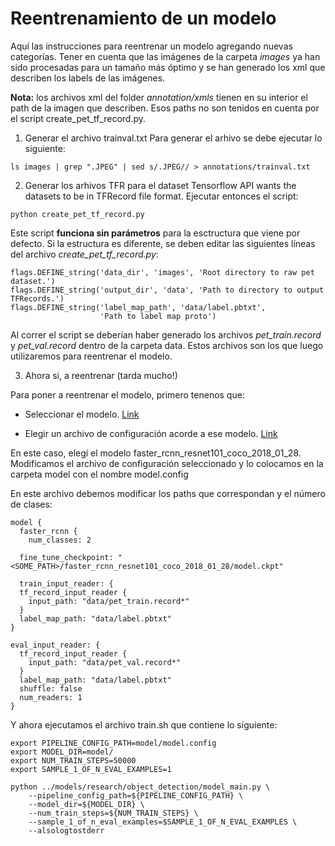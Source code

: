 

# Reentrenamiento de un modelo
Aquí las instrucciones para reentrenar un modelo agregando nuevas categorías.
Tener en cuenta que las imágenes de la carpeta *images* ya han sido procesadas para un tamaño más óptimo y se han generado los xml que describen los labels de las imágenes.

**Nota:** los archivos xml del folder *annotation/xmls* tienen en su interior el path de la imagen que describen. Esos paths no son tenidos en cuenta por el script create_pet_tf_record.py.

1. Generar el archivo trainval.txt
Para generar el arhivo se debe ejecutar lo siguiente:

```
ls images | grep ".JPEG" | sed s/.JPEG// > annotations/trainval.txt
```

2. Generar los arhivos TFR para el dataset
Tensorflow API wants the datasets to be in TFRecord file format.
Ejecutar entonces el script:

```
python create_pet_tf_record.py
```

Este script **funciona sin parámetros** para la esctructura que viene por defecto. Si la estructura es diferente, se deben editar las siguientes líneas del archivo *create_pet_tf_record.py*:

```
flags.DEFINE_string('data_dir', 'images', 'Root directory to raw pet dataset.')
flags.DEFINE_string('output_dir', 'data', 'Path to directory to output TFRecords.')
flags.DEFINE_string('label_map_path', 'data/label.pbtxt',
                    'Path to label map proto')
```

Al correr el script se deberían haber generado los archivos *pet_train.record* y *pet_val.record* dentro de la carpeta data. Estos archivos son los que luego utilizaremos para reentrenar el modelo.

3. Ahora si, a reentrenar (tarda mucho!)

Para poner a reentrenar el modelo, primero tenenos que:
* Seleccionar el modelo. [Link](https://github.com/tensorflow/models/blob/master/research/object_detection/g3doc/detection_model_zoo.md)

* Elegir un archivo de configuración acorde a ese modelo. [Link](https://github.com/tensorflow/models/tree/master/research/object_detection/samples/configs)

En este caso, elegí el modelo faster_rcnn_resnet101_coco_2018_01_28.
Modificamos el archivo de configuración seleccionado y lo colocamos en la carpeta model con el nombre model.config

En este archivo debemos modificar los paths que correspondan y el número de clases:

```
model {
  faster_rcnn {
    num_classes: 2
```


```
  fine_tune_checkpoint: "<SOME_PATH>/faster_rcnn_resnet101_coco_2018_01_28/model.ckpt"
```

```
  train_input_reader: {
  tf_record_input_reader {
    input_path: "data/pet_train.record*"
  }
  label_map_path: "data/label.pbtxt"
}
```

```
eval_input_reader: {
  tf_record_input_reader {
    input_path: "data/pet_val.record*"
  }
  label_map_path: "data/label.pbtxt"
  shuffle: false
  num_readers: 1
}
```

Y ahora ejecutamos el archivo train.sh que contiene lo siguiente:

```
export PIPELINE_CONFIG_PATH=model/model.config
export MODEL_DIR=model/
export NUM_TRAIN_STEPS=50000
export SAMPLE_1_OF_N_EVAL_EXAMPLES=1

python ../models/research/object_detection/model_main.py \
    --pipeline_config_path=${PIPELINE_CONFIG_PATH} \
    --model_dir=${MODEL_DIR} \
    --num_train_steps=${NUM_TRAIN_STEPS} \
    --sample_1_of_n_eval_examples=$SAMPLE_1_OF_N_EVAL_EXAMPLES \
    --alsologtostderr
```

